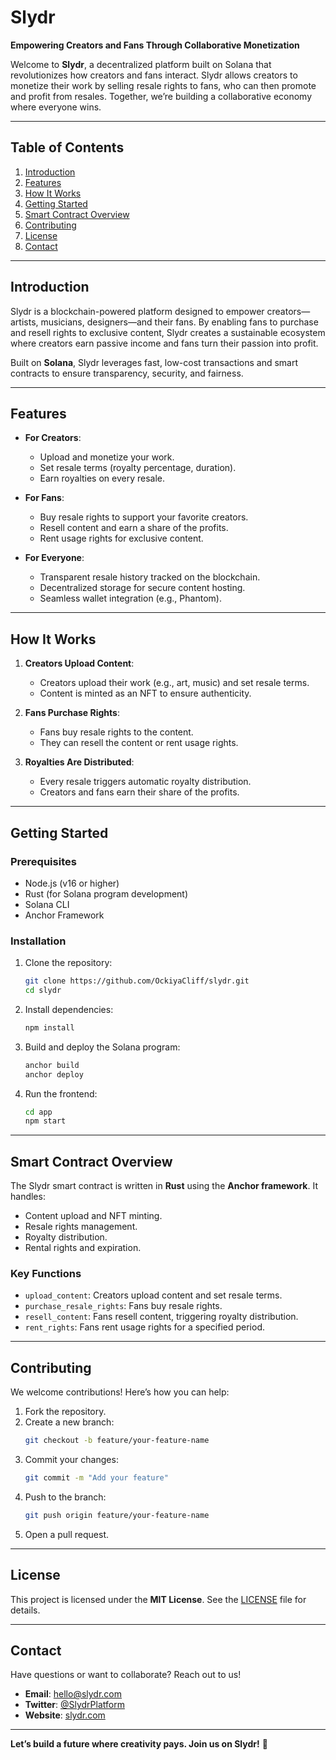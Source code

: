# **Slydr**  
**Empowering Creators and Fans Through Collaborative Monetization**  

Welcome to **Slydr**, a decentralized platform built on Solana that revolutionizes how creators and fans interact. Slydr allows creators to monetize their work by selling resale rights to fans, who can then promote and profit from resales. Together, we’re building a collaborative economy where everyone wins.  

---

## **Table of Contents**  
1. [Introduction](#introduction)  
2. [Features](#features)  
3. [How It Works](#how-it-works)  
4. [Getting Started](#getting-started)  
5. [Smart Contract Overview](#smart-contract-overview)  
6. [Contributing](#contributing)  
7. [License](#license)  
8. [Contact](#contact)  

---

## **Introduction**  
Slydr is a blockchain-powered platform designed to empower creators—artists, musicians, designers—and their fans. By enabling fans to purchase and resell rights to exclusive content, Slydr creates a sustainable ecosystem where creators earn passive income and fans turn their passion into profit.  

Built on **Solana**, Slydr leverages fast, low-cost transactions and smart contracts to ensure transparency, security, and fairness.  

---

## **Features**  
- **For Creators**:  
  - Upload and monetize your work.  
  - Set resale terms (royalty percentage, duration).  
  - Earn royalties on every resale.  

- **For Fans**:  
  - Buy resale rights to support your favorite creators.  
  - Resell content and earn a share of the profits.  
  - Rent usage rights for exclusive content.  

- **For Everyone**:  
  - Transparent resale history tracked on the blockchain.  
  - Decentralized storage for secure content hosting.  
  - Seamless wallet integration (e.g., Phantom).  

---

## **How It Works**  
1. **Creators Upload Content**:  
   - Creators upload their work (e.g., art, music) and set resale terms.  
   - Content is minted as an NFT to ensure authenticity.  

2. **Fans Purchase Rights**:  
   - Fans buy resale rights to the content.  
   - They can resell the content or rent usage rights.  

3. **Royalties Are Distributed**:  
   - Every resale triggers automatic royalty distribution.  
   - Creators and fans earn their share of the profits.  

---

## **Getting Started**  
### **Prerequisites**  
- Node.js (v16 or higher)  
- Rust (for Solana program development)  
- Solana CLI  
- Anchor Framework  

### **Installation**  
1. Clone the repository:  
   ```bash  
   git clone https://github.com/OckiyaCliff/slydr.git
   cd slydr  
   ```  

2. Install dependencies:  
   ```bash  
   npm install  
   ```  

3. Build and deploy the Solana program:  
   ```bash  
   anchor build  
   anchor deploy  
   ```  

4. Run the frontend:  
   ```bash  
   cd app  
   npm start  
   ```  

---

## **Smart Contract Overview**  
The Slydr smart contract is written in **Rust** using the **Anchor framework**. It handles:  
- Content upload and NFT minting.  
- Resale rights management.  
- Royalty distribution.  
- Rental rights and expiration.  

### **Key Functions**  
- `upload_content`: Creators upload content and set resale terms.  
- `purchase_resale_rights`: Fans buy resale rights.  
- `resell_content`: Fans resell content, triggering royalty distribution.  
- `rent_rights`: Fans rent usage rights for a specified period.  

---

## **Contributing**  
We welcome contributions! Here’s how you can help:  
1. Fork the repository.  
2. Create a new branch:  
   ```bash  
   git checkout -b feature/your-feature-name  
   ```  
3. Commit your changes:  
   ```bash  
   git commit -m "Add your feature"  
   ```  
4. Push to the branch:  
   ```bash  
   git push origin feature/your-feature-name  
   ```  
5. Open a pull request.  

---

## **License**  
This project is licensed under the **MIT License**. See the [LICENSE](LICENSE) file for details.  

---

## **Contact**  
Have questions or want to collaborate? Reach out to us!  
- **Email**: hello@slydr.com  
- **Twitter**: [@SlydrPlatform](https://twitter.com/SlydrPlatform)  
- **Website**: [slydr.com](https://slydr.com)  

---

**Let’s build a future where creativity pays. Join us on Slydr!** 🚀  
```